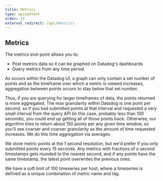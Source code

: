 ```yaml
---
title: Metrics
type: apicontent
order: 15
external_redirect: /api/#metrics
---
```

## Metrics
The metrics end-point allows you to:

* Post metrics data so it can be graphed on Datadog's dashboards
* Query metrics from any time period

As occurs within the Datadog UI, a graph can only contain a set number of points and as the timeframe over which a metric is viewed increases, aggregation between points occurs to stay below that set number.

Thus, if you are querying for larger timeframes of data, the points returned is more aggregated. The max granularity within Datadog is one point per second, so if you had submitted points at that interval and requested a very small interval from the query API (in this case, probably less than 100 seconds), you could end up getting all of those points back. Otherwise, our algorithm tries to return about 150 points per any given time window, so you'll see coarser and coarser granularity as the amount of time requested increases. We do this time aggregation via averages.

We store metric points at the 1 second resolution, but we'd prefer if you only
submitted points every 15 seconds. Any metrics with fractions of a second timestamps gets rounded to the nearest second, and if any points have the same timestamp, the latest point overwrites the previous ones.

We have a soft limit of 100 timeseries per host, where a timeseries is
defined as a unique combination of metric name and tag.

